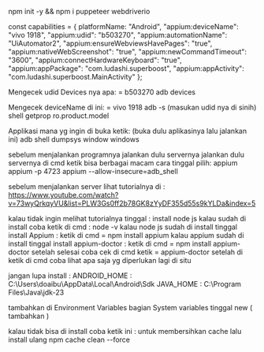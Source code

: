 npm init -y && npm i puppeteer webdriverio


const capabilities = {
   platformName: "Android",
   "appium:deviceName": "vivo 1918",
   "appium:udid": "b503270",
   "appium:automationName": "UiAutomator2",
   "appium:ensureWebviewsHavePages": "true",
   "appium:nativeWebScreenshot": "true",
   "appium:newCommandTimeout": "3600",
   "appium:connectHardwareKeyboard": "true",
   "appium:appPackage": "com.ludashi.superboost",
   "appium:appActivity": "com.ludashi.superboost.MainActivity"
};


Mengecek udid Devices nya apa: = b503270
adb devices

Mengecek deviceName di ini: = vivo 1918
adb -s (masukan udid nya di sinih) shell getprop ro.product.model

Applikasi mana yg ingin di buka ketik: (buka dulu aplikasinya lalu jalankan ini)
adb shell dumpsys window windows


sebelum menjalankan programnya jalankan dulu servernya
jalankan dulu servernya di cmd ketik bisa berbagai macam cara tinggal pilih:
appium
appium -p 4723
appium --allow-insecure=adb_shell

sebelum menjalankan server lihat tutorialnya di :
https://www.youtube.com/watch?v=73wyQrkqyVU&list=PLW3Gs0ff2b78GK8zYyDF355d55s9kYLDa&index=5

kalau tidak ingin melihat tutorialnya tinggal : install node js
kalau sudah di install coba ketik di cmd :
node -v
kalau node js sudah di install tinggal install Appium : ketik di cmd = npm install appium
kalau appium sudah di install tinggal install appium-doctor : ketik di cmd = npm install appium-doctor
setelah selesai coba cek di cmd ketik = appium-doctor
setelah di ketik di cmd coba lihat apa saja yg diperlukan lagi di situ

jangan lupa install :
ANDROID_HOME : C:\Users\doaibu\AppData\Local\Android\Sdk
JAVA_HOME : C:\Program Files\Java\jdk-23

tambahkan di Environment Variables bagian System variables tinggal new ( tambahkan )



kalau tidak bisa di install coba ketik ini : untuk membersihkan cache lalu install ulang
npm cache clean --force
